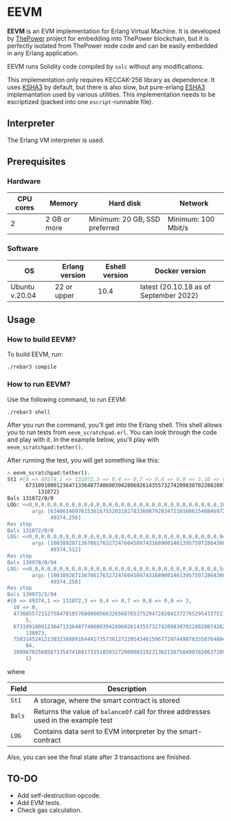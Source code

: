 # EEVM

**EEVM** is an EVM implementation for Erlang Virtual Machine. It is developed by [ThePower](https://github.com/thepower) project for embedding into ThePower blockchain, but it is perfectly isolated from ThePower node code and can be easily embedded in any Erlang application.

EEVM runs Solidity code compiled by `solc` without any modifications.

This implementation only requires KECCAK-256 library as dependence. It uses [KSHA3](github.com/onyxrev/ksha3) by default, but there is also slow, but pure-erlang [ESHA3](github.com/cleverfox/esha3) implemantation used by various utilities. This implementation needs to be escriptized (packed into one `escript`-runnable file).

## Interpreter

The Erlang VM interpreter is used.

## Prerequisites

### Hardware

| CPU cores | Memory       | Hard disk                     | Network             |
|-----------|--------------|-------------------------------|---------------------|
| 2         | 2 GB or more | Minimum: 20 GB, SSD preferred | Minimum: 100 Mbit/s |

### Software

| OS             | Erlang version | Eshell version | Docker version                         |
|----------------|----------------|----------------|----------------------------------------|
| Ubuntu v.20.04 | 22 or upper    | 10.4           | latest (20.10.18 as of September 2022) |

## Usage

### How to build EEVM?

To build EEVM, run:

```
./rebar3 compile
```

### How to run EEVM?

Use the following command, to run EEVM:

```
./rebar3 shell
```

After you run the command, you'll get into the Erlang shell. This shell allows you to run tests from `eevm_scratchpad.erl`. You can look through the code and play with it. In the example below, you'll play with `eevm_scratchpad:tether()`.

After running the test, you will get something like this:

```bash
> eevm_scratchpad:tether().
St1 #{0 => 49374,1 => 131072,3 => 0,4 => 0,7 => 0,8 => 0,9 => 3,10 => 0,
      67310910001236471336487740600394280602614355732742098307022882807426235821668 =>
          131072}
Bals 131072/0/0
LOG: <<0,0,0,0,0,0,0,0,0,0,0,0,0,0,0,0,0,0,0,0,0,0,0,0,0,0,0,0,0,0,0,100>>
        args [63486140976153616755203102783360879283472101686154884697241723088393386309925,
              49374,256]
Res stop
Bals 131072/0/0
LOG: <<0,0,0,0,0,0,0,0,0,0,0,0,0,0,0,0,0,0,0,0,0,0,0,0,0,0,0,0,0,0,0,94>>
        args [100389287136786176327247604509743168900146139575972864366142685224231313322991,
              49374,512]
Res stop
Bals 130978/0/94
LOG: <<0,0,0,0,0,0,0,0,0,0,0,0,0,0,0,0,0,0,0,0,0,0,0,0,0,0,0,0,0,0,0,5>>
        args [100389287136786176327247604509743168900146139575972864366142685224231313322991,
              49374,256]
Res stop
Bals 130973/5/94
#{0 => 49374,1 => 131072,3 => 0,4 => 0,7 => 0,8 => 0,9 => 3,
  10 => 0,
  47308557215275847810576800605663265607653752947282041372765295433751199017549 =>
      5,
  67310910001236471336487740600394280602614355732742098307022882807426235821668 =>
      130973,
  75831452412138323880916444173573612722054346159677297449878335876480453112616 =>
      94,
  109967025685673354741881731518503272060083192313621507584907820637209627593305 =>
      1}
```

where

| Field  | Description                                                                        |
|--------|------------------------------------------------------------------------------------|
| `St1`  | A storage, where the smart contract is stored                                      |
| `Bals` | Returns the value of `balanceOf` call for three addresses used in the example test |
| `LOG`  | Contains data sent to EVM interpreter by the smart-contract                        |

Also, you can see the final state after 3 transactions are finished.

## TO-DO

- Add self-destruction opcode.
- Add EVM tests.
- Check  gas calculation.